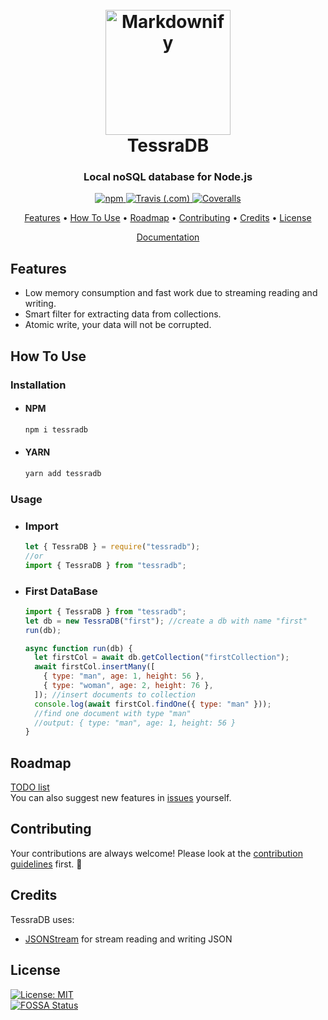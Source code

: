 <h1 align="center">
  <br>
    <a href="https://artegoser.github.io/TessraDB/"><img src="https://artegoser.github.io/tessraStatic/tessradb.png" alt="Markdownify" width="200"></a>
  <br>
  TessraDB
  <br>
</h1>

<h3 align="center">Local noSQL database for Node.js</h4>

<p align="center">
  <a href="https://www.npmjs.com/package/tessradb">
    <img alt="npm" src="https://img.shields.io/npm/v/tessradb">
  </a>
  <a href="https://app.travis-ci.com/github/artegoser/TessraDB">
    <img alt="Travis (.com)" src="https://img.shields.io/travis/com/artegoser/TessraDB">
  </a>
  <a href="https://coveralls.io/github/artegoser/TessraDB">
    <img alt="Coveralls" src="https://img.shields.io/coveralls/github/artegoser/TessraDB">
  </a>
</p>

<p align="center">
  <a href="#features">Features</a> •
  <a href="#how-to-use">How To Use</a> •
  <a href="#roadmap">Roadmap</a> •
  <a href="#contributing">Contributing</a> •
  <a href="#credits">Credits</a> •
  <a href="#license">License</a>
</p>

<p align="center">
  <a align="center" href="https://artegoser.github.io/TessraDB/">Documentation</a>
</p>

## Features

- Low memory consumption and fast work due to streaming reading and writing.
- Smart filter for extracting data from collections.
- Atomic write, your data will not be corrupted.

## How To Use

### Installation

- #### NPM
  ```bash
  npm i tessradb
  ```
- #### YARN
  ```bash
  yarn add tessradb
  ```

### Usage

- ### Import

  ```js
  let { TessraDB } = require("tessradb");
  //or
  import { TessraDB } from "tessradb";
  ```

- ### First DataBase

  ```js
  import { TessraDB } from "tessradb";
  let db = new TessraDB("first"); //create a db with name "first"
  run(db);

  async function run(db) {
    let firstCol = await db.getCollection("firstCollection");
    await firstCol.insertMany([
      { type: "man", age: 1, height: 56 },
      { type: "woman", age: 2, height: 76 },
    ]); //insert documents to collection
    console.log(await firstCol.findOne({ type: "man" }));
    //find one document with type "man"
    //output: { type: "man", age: 1, height: 56 }
  }
  ```

## Roadmap

[TODO list](https://github.com/artegoser/TessraDB/blob/main/.github/todo.md)  
You can also suggest new features in [issues](https://github.com/artegoser/TessraDB/issues) yourself.

## Contributing

Your contributions are always welcome! Please look at the [contribution guidelines](https://github.com/artegoser/TessraDB/blob/main/.github/CONTRIBUTING.md) first. 🎉

## Credits

TessraDB uses:

- [JSONStream](https://www.npmjs.com/package/JSONStream) for stream reading and writing JSON

## License

[![License: MIT](https://img.shields.io/badge/License-MIT-yellow.svg)](https://github.com/artegoser/TessraDB/blob/main/LICENSE)  
[![FOSSA Status](https://app.fossa.com/api/projects/git%2Bgithub.com%2Fartegoser%2FTessraDB.svg?type=large)](https://app.fossa.com/projects/git%2Bgithub.com%2Fartegoser%2FTessraDB?ref=badge_large)
